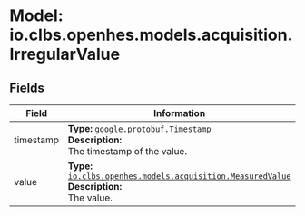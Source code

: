 # Model: io.clbs.openhes.models.acquisition.IrregularValue

## Fields

| Field | Information |
| --- | --- |
| timestamp | <b>Type:</b> `google.protobuf.Timestamp`<br><b>Description:</b><br>The timestamp of the value. |
| value | <b>Type:</b> [`io.clbs.openhes.models.acquisition.MeasuredValue`](model-io-clbs-openhes-models-acquisition-measuredvalue.md)<br><b>Description:</b><br>The value. |

